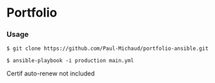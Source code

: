# Portfolio

### Usage

```
$ git clone https://github.com/Paul-Michaud/portfolio-ansible.git
```

```
$ ansible-playbook -i production main.yml
```
Certif auto-renew not included
